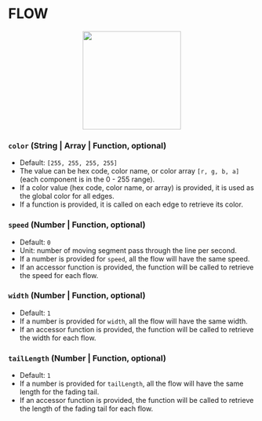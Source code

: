 # FLOW

<p align="center">
  <img src="/gatsby/images/edge-styles/flows.gif" height="200" />
</p>

### `color` (String | Array | Function, optional)
- Default: `[255, 255, 255, 255]`
- The value can be hex code, color name, or color array `[r, g, b, a]` (each component is in the 0 - 255 range).
- If a color value (hex code, color name, or array) is provided, it is used as the global color for all edges.
- If a function is provided, it is called on each edge to retrieve its color.

### `speed` (Number | Function, optional)
- Default: `0`
- Unit: number of moving segment pass through the line per second.
- If a number is provided for `speed`, all the flow will have the same speed.
- If an accessor function is provided, the function will be called to retrieve the speed for each flow.

### `width` (Number | Function, optional)
- Default: `1`
- If a number is provided for `width`, all the flow will have the same width.
- If an accessor function is provided, the function will be called to retrieve the width for each flow.

### `tailLength` (Number | Function, optional)
- Default: `1`
- If a number is provided for `tailLength`, all the flow will have the same length for the fading tail.
- If an accessor function is provided, the function will be called to retrieve the length of the fading tail for each flow.
